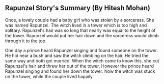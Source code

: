 ## Rapunzel Story's Summary (By Hitesh Mohan)

Once, a lovely couple had a baby girl who was stolen by a sorceress. She was named Rapunzel. The witch lived in a tower which is too high and solitary. Rapunzel's hair was so long that nearly was equal to the height of the tower. Rapunzel would put her hair down and the sorceress would climb through it to the top.

One day a prince heard Rapunzel singing and found someone on the tower. He hid near a bush and saw the witch climbing on the hair. He tried the same way and both got married. When the witch came to know this, she cut Rapunzel's hair and threw her out of the tower. However the prince heard Rapunzel singing and found her down the tower. Now the witch was stuck on the tower, while the couple lived happily.
